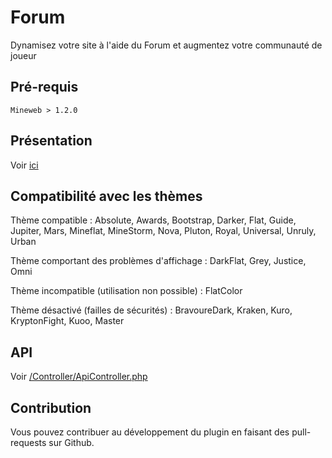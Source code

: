 # Forum

Dynamisez votre site à l'aide du Forum et  augmentez votre communauté de joueur

## Pré-requis

```
Mineweb > 1.2.0
```

## Présentation

Voir [ici](https://github.com/PHPierrre/forum-mineweb/blob/Mineweb1.2/Plaquette.png)

## Compatibilité avec les thèmes

Thème compatible : Absolute, Awards, Bootstrap, Darker, Flat, Guide, Jupiter, Mars, Mineflat, MineStorm, Nova, Pluton, Royal, Universal, Unruly, Urban

Thème comportant des problèmes d'affichage : DarkFlat, Grey, Justice, Omni

Thème incompatible (utilisation non possible) : FlatColor

Thème désactivé (failles de sécurités) : BravoureDark, Kraken, Kuro, KryptonFight, Kuoo, Master


## API

Voir [/Controller/ApiController.php](https://github.com/PHPierrre/forum-mineweb/blob/Mineweb1.2/Controller/ApiController.php)

## Contribution

Vous pouvez contribuer au développement du plugin en faisant des pull-requests sur Github.
